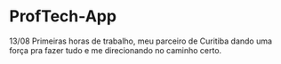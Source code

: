 # ProfTech-App
13/08
Primeiras horas de trabalho, meu parceiro de Curitiba dando uma força pra fazer tudo e me direcionando no caminho certo.
